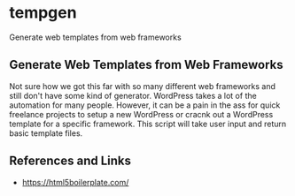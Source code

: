 # tempgen
Generate web templates from web frameworks
## Generate Web Templates from Web Frameworks
Not sure how we got this far with so many different web frameworks and still don't have some kind of generator. WordPress takes a lot of the 
automation for many people. However, it can be a pain in the ass for quick freelance projects to setup a new WordPress or cracnk out a 
WordPress template for a specific framework. This script will take user input and return basic template files.

## References and Links
* https://html5boilerplate.com/
